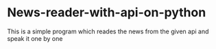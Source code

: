 # News-reader-with-api-on-python
This is a simple program which reades the news from the given api and speak it one by one
